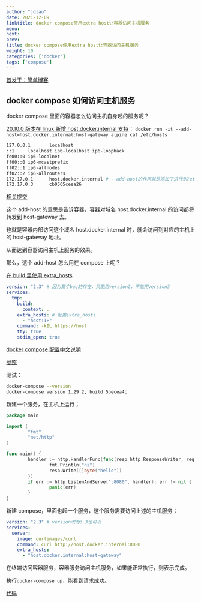 ```yaml
---
author: "jdlau"
date: 2021-12-09
linktitle: docker compose使用extra host让容器访问主机服务
menu:
next:
prev:
title: docker compose使用extra host让容器访问主机服务
weight: 10
categories: ['docker']
tags: ['compose']
---
```


[首发于：简单博客](/posts/2021/12/docker_compose_extra_host/)

## docker compose 如何访问主机服务

docker compose 里面的容器怎么访问主机自身起的服务呢？

[20.10.0 版本在 linux 新增 host.docker.internal 支持](https://docs.docker.com/engine/release-notes/#networking-3)：
`docker run -it --add-host=host.docker.internal:host-gateway alpine cat /etc/hosts`

```sh
127.0.0.1       localhost
::1     localhost ip6-localhost ip6-loopback
fe00::0 ip6-localnet
ff00::0 ip6-mcastprefix
ff02::1 ip6-allnodes
ff02::2 ip6-allrouters
172.17.0.1      host.docker.internal # --add-host的作用就是添加了这行到/etc/hosts
172.17.0.3      cb0565ceea26
```

[相关提交](https://github.com/moby/moby/pull/40007)

这个 add-host 的意思是告诉容器，容器对域名 host.docker.internal 的访问都将转发到 host-gateway 去。

也就是容器内部访问这个域名 host.docker.internal 时，就会访问到对应的主机上的 host-gateway 地址。

从而达到容器访问主机上服务的效果。

那么，这个 add-host 怎么用在 compose 上呢？

[在 build 里使用 extra_hosts](https://github.com/docker/cli/issues/1293)

```yaml
version: "2.3" # 因为某个bug的存在，只能用version2，不能用version3
services:
  tmp:
    build:
      context: .
    extra_hosts: # 配置extra_hosts
      - "host:IP"
    command: -kIL https://host
    tty: true
    stdin_open: true
```

[docker compose 配置中文说明](https://www.huaweicloud.com/articles/d8c4873d55e2485840070b65765860b9.html)

[参照](https://docs.microsoft.com/en-us/dotnet/architecture/microservices/multi-container-microservice-net-applications/multi-container-applications-docker-compose)

测试：

```sh
docker-compose --version
docker-compose version 1.29.2, build 5becea4c
```

新建一个服务，在主机上运行；

```go
package main

import (
        "fmt"
        "net/http"
)

func main() {
        handler := http.HandlerFunc(func(resp http.ResponseWriter, req *http.Request) {
                fmt.Println("hi")
                resp.Write([]byte("hello"))
        })
        if err := http.ListenAndServe(":8080", handler); err != nil {
                panic(err)
        }
}
```

新建 compose，里面也起一个服务，这个服务需要访问上述的主机服务；

```yaml
version: "2.3" # version改为3.3也可以
services:
  server:
    image: curlimages/curl
    command: curl http://host.docker.internal:8080
    extra_hosts:
      - "host.docker.internal:host-gateway"
```

在终端访问容器服务，容器服务访问主机服务，如果能正常执行，则表示完成。

执行`docker-compose up`，能看到请求成功。

[代码](https://github.com/donnol/compose)
